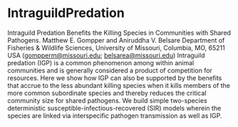 # IntraguildPredation
Intraguild Predation Benefits the Killing Species in Communities with Shared Pathogens. Matthew E. Gompper and Aniruddha V. Belsare Department of Fisheries &amp; Wildlife Sciences, University of Missouri, Columbia, MO, 65211 USA (gompperm@missouri.edu; belsarea@missouri.edu)  Intraguild predation (IGP) is a common phenomenon among within animal communities and is generally considered a product of competition for resources. Here we show how IGP can also be supported by the benefits that accrue to the less abundant killing species when it kills members of the more common subordinate species and thereby reduces the critical community size for shared pathogens. We build simple two-species deterministic susceptible-infectious-recovered (SIR) models wherein the species are linked via interspecific pathogen transmission as well as IGP. 
